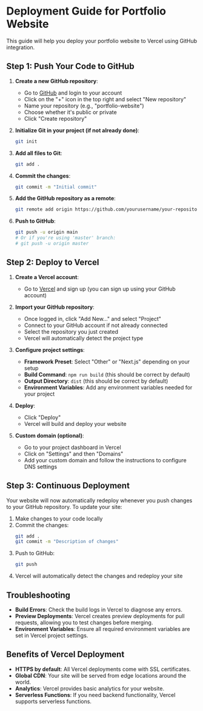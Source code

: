 # Deployment Guide for Portfolio Website

This guide will help you deploy your portfolio website to Vercel using GitHub integration.

## Step 1: Push Your Code to GitHub

1. **Create a new GitHub repository**:
   - Go to [GitHub](https://github.com) and login to your account
   - Click on the "+" icon in the top right and select "New repository"
   - Name your repository (e.g., "portfolio-website")
   - Choose whether it's public or private
   - Click "Create repository"

2. **Initialize Git in your project (if not already done)**:
   ```bash
   git init
   ```

3. **Add all files to Git**:
   ```bash
   git add .
   ```

4. **Commit the changes**:
   ```bash
   git commit -m "Initial commit"
   ```

5. **Add the GitHub repository as a remote**:
   ```bash
   git remote add origin https://github.com/yourusername/your-repository-name.git
   ```

6. **Push to GitHub**:
   ```bash
   git push -u origin main
   # Or if you're using 'master' branch:
   # git push -u origin master
   ```

## Step 2: Deploy to Vercel

1. **Create a Vercel account**:
   - Go to [Vercel](https://vercel.com) and sign up (you can sign up using your GitHub account)

2. **Import your GitHub repository**:
   - Once logged in, click "Add New..." and select "Project"
   - Connect to your GitHub account if not already connected
   - Select the repository you just created
   - Vercel will automatically detect the project type

3. **Configure project settings**:
   - **Framework Preset**: Select "Other" or "Next.js" depending on your setup
   - **Build Command**: `npm run build` (this should be correct by default)
   - **Output Directory**: `dist` (this should be correct by default)
   - **Environment Variables**: Add any environment variables needed for your project

4. **Deploy**:
   - Click "Deploy"
   - Vercel will build and deploy your website

5. **Custom domain (optional)**:
   - Go to your project dashboard in Vercel
   - Click on "Settings" and then "Domains"
   - Add your custom domain and follow the instructions to configure DNS settings

## Step 3: Continuous Deployment

Your website will now automatically redeploy whenever you push changes to your GitHub repository. To update your site:

1. Make changes to your code locally
2. Commit the changes:
   ```bash
   git add .
   git commit -m "Description of changes"
   ```
3. Push to GitHub:
   ```bash
   git push
   ```
4. Vercel will automatically detect the changes and redeploy your site

## Troubleshooting

- **Build Errors**: Check the build logs in Vercel to diagnose any errors.
- **Preview Deployments**: Vercel creates preview deployments for pull requests, allowing you to test changes before merging.
- **Environment Variables**: Ensure all required environment variables are set in Vercel project settings.

## Benefits of Vercel Deployment

- **HTTPS by default**: All Vercel deployments come with SSL certificates.
- **Global CDN**: Your site will be served from edge locations around the world.
- **Analytics**: Vercel provides basic analytics for your website.
- **Serverless Functions**: If you need backend functionality, Vercel supports serverless functions.